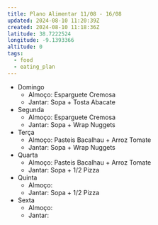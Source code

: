 ```yaml
---
title: Plano Alimentar 11/08 - 16/08
updated: 2024-08-10 11:20:39Z
created: 2024-08-10 11:18:36Z
latitude: 38.7222524
longitude: -9.1393366
altitude: 0
tags:
  - food
  - eating_plan
---
```


- Domingo
    - Almoço: Esparguete Cremosa
    - Jantar: Sopa + Tosta Abacate
- Segunda
    - Almoço: Esparguete Cremosa
    - Jantar: Sopa + Wrap Nuggets
- Terça
    - Almoço: Pasteis Bacalhau + Arroz Tomate
    - Jantar: Sopa + Wrap Nuggets
- Quarta
    - Almoço: Pasteis Bacalhau + Arroz Tomate
    - Jantar: Sopa + 1/2 Pizza
- Quinta
    - Almoço: 
    - Jantar: Sopa + 1/2 Pizza
- Sexta
    - Almoço: 
    - Jantar: